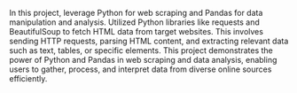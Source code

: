 In this project, leverage Python for web scraping and Pandas for data manipulation and analysis. Utilized Python libraries like requests and BeautifulSoup to fetch HTML data from target websites. This involves sending HTTP requests, parsing HTML content, and extracting relevant data such as text, tables, or specific elements. This project demonstrates the power of Python and Pandas in web scraping and data analysis, enabling users to gather, process, and interpret data from diverse online sources efficiently.

